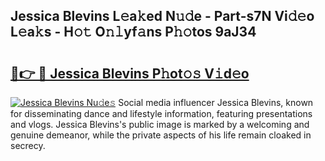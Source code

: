 ## Jessica Blevins L𝚎a𝚔ed N𝚞𝚍e - Part-s7N Vi𝚍𝚎o L𝚎a𝚔s - H𝚘𝚝 O𝚗𝚕yf𝚊ns P𝚑𝚘tos 9aJ34

# <h2><a href="http://kf63pq5.oniu.top/?m=Jessica+Blevins">🔗👉 🔴 Jessica Blevins P𝚑ot𝚘𝚜 V𝚒d𝚎o</a></h2>

[![Jessica Blevins Nu𝚍e𝚜](https://i.imgur.com/0qMVB7G.gif)](http://kf63pq5.oniu.top/?m=Jessica+Blevins)
Social media influencer Jessica Blevins, known for disseminating dance and lifestyle information, featuring presentations and vlogs. Jessica Blevins's public image is marked by a welcoming and genuine demeanor, while the private aspects of his life remain cloaked in secrecy.  
